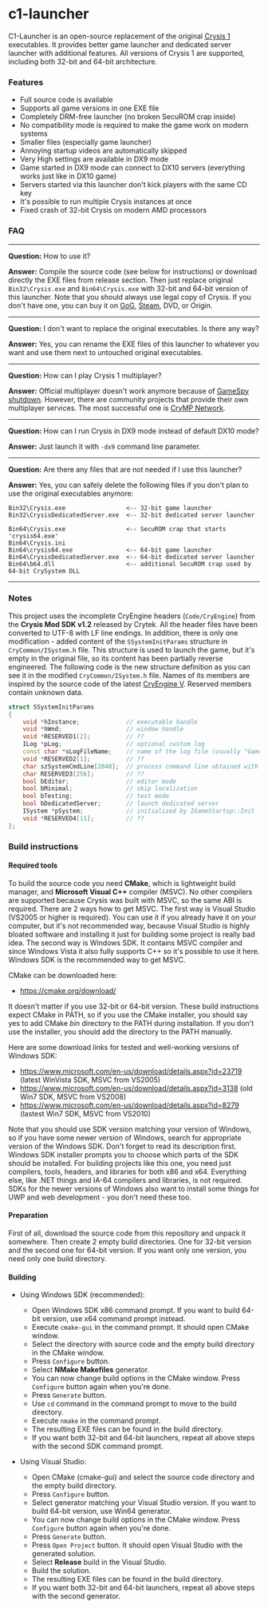 # c1-launcher

C1-Launcher is an open-source replacement of the original [Crysis 1](https://en.wikipedia.org/wiki/Crysis_(video_game))
executables. It provides better game launcher and dedicated server launcher with additional features. All versions of Crysis 1
are supported, including both 32-bit and 64-bit architecture.

### Features

- Full source code is available
- Supports all game versions in one EXE file
- Completely DRM-free launcher (no broken SecuROM crap inside)
- No compatibility mode is required to make the game work on modern systems
- Smaller files (especially game launcher)
- Annoying startup videos are automatically skipped
- Very High settings are available in DX9 mode
- Game started in DX9 mode can connect to DX10 servers (everything works just like in DX10 game)
- Servers started via this launcher don't kick players with the same CD key
- It's possible to run multiple Crysis instances at once
- Fixed crash of 32-bit Crysis on modern AMD processors

### FAQ

---

**Question:** How to use it?

**Answer:** Compile the source code (see below for instructions) or download directly the EXE files from release section. Then
just replace original `Bin32\Crysis.exe` and `Bin64\Crysis.exe` with 32-bit and 64-bit version of this launcher. Note that you
should always use legal copy of Crysis. If you don't have one, you can buy it on [GoG](https://www.gog.com/game/crysis),
[Steam](https://store.steampowered.com/app/17300/Crysis/), DVD, or Origin.

---

**Question:** I don't want to replace the original executables. Is there any way?

**Answer:** Yes, you can rename the EXE files of this launcher to whatever you want and use them next to untouched original
executables.

---

**Question:** How can I play Crysis 1 multiplayer?

**Answer:** Official multiplayer doesn't work anymore because of
[GameSpy shutdown](https://en.wikipedia.org/wiki/GameSpy#Shutdown). However, there are community projects that provide their own
multiplayer services. The most successful one is [CryMP Network](https://crymp.net).

---

**Question:** How can I run Crysis in DX9 mode instead of default DX10 mode?

**Answer:** Just launch it with `-dx9` command line parameter.

---

**Question:** Are there any files that are not needed if I use this launcher?

**Answer:** Yes, you can safely delete the following files if you don't plan to use the original executables anymore:
```
Bin32\Crysis.exe                 <-- 32-bit game launcher
Bin32\CrysisDedicatedServer.exe  <-- 32-bit dedicated server launcher

Bin64\Crysis.exe                 <-- SecuROM crap that starts 'crysis64.exe'
Bin64\Crysis.ini
Bin64\crysis64.exe               <-- 64-bit game launcher
Bin64\CrysisDedicatedServer.exe  <-- 64-bit dedicated server launcher
Bin64\b64.dll                    <-- additional SecuROM crap used by 64-bit CrySystem DLL
```

---

### Notes

This project uses the incomplete CryEngine headers (`Code/CryEngine`) from the **Crysis Mod SDK v1.2** released by Crytek. All
the header files have been converted to UTF-8 with LF line endings. In addition, there is only one modification - added content
of the `SSystemInitParams` structure in `CryCommon/ISystem.h` file. This structure is used to launch the game, but it's empty in
the original file, so its content has been partially reverse engineered. The following code is the new structure definition as
you can see it in the modified `CryCommon/ISystem.h` file. Names of its members are inspired by the source code of the latest
[CryEngine V](https://github.com/CRYTEK/CRYENGINE). Reserved members contain unknown data.

```c++
struct SSystemInitParams
{
	void *hInstance;             // executable handle
	void *hWnd;                  // window handle
	void *RESERVED1[2];          // ??
	ILog *pLog;                  // optional custom log
	const char *sLogFileName;    // name of the log file (usually "Game.log" or "Server.log")
	void *RESERVED2[1];          // ??
	char szSystemCmdLine[2048];  // process command line obtained with GetCommandLineA
	char RESERVED3[256];         // ??
	bool bEditor;                // editor mode
	bool bMinimal;               // skip localization
	bool bTesting;               // test mode
	bool bDedicatedServer;       // launch dedicated server
	ISystem *pSystem;            // initialized by IGameStartup::Init
	void *RESERVED4[11];         // ??
};
```

### Build instructions

#### Required tools

To build the source code you need **CMake**, which is lightweight build manager, and **Microsoft Visual C++** compiler (MSVC).
No other compilers are supported because Crysis was built with MSVC, so the same ABI is required. There are 2 ways how to get
MSVC. The first way is Visual Studio (VS2005 or higher is required). You can use it if you already have it on your computer, but
it's not recommended way, because Visual Studio is highly bloated software and installing it just for building some project is
really bad idea. The second way is Windows SDK. It contains MSVC compiler and since Windows Vista it also fully supports C++ so
it's possible to use it here. Windows SDK is the recommended way to get MSVC.

CMake can be downloaded here:
* https://cmake.org/download/

It doesn't matter if you use 32-bit or 64-bit version. These build instructions expect CMake in PATH, so if you use the CMake
installer, you should say yes to add CMake *bin* directory to the PATH during installation. If you don't use the installer, you
should add the directory to the PATH manually.

Here are some download links for tested and well-working versions of Windows SDK:
* https://www.microsoft.com/en-us/download/details.aspx?id=23719 (latest WinVista SDK, MSVC from VS2005)
* https://www.microsoft.com/en-us/download/details.aspx?id=3138 (old Win7 SDK, MSVC from VS2008)
* https://www.microsoft.com/en-us/download/details.aspx?id=8279 (lastest Win7 SDK, MSVC from VS2010)

Note that you should use SDK version matching your version of Windows, so if you have some newer version of Windows, search for
appropriate version of the Windows SDK. Don't forget to read its description first. Windows SDK installer prompts you to choose
which parts of the SDK should be installed. For building projects like this one, you need just compilers, tools, headers, and
libraries for both x86 and x64. Everything else, like .NET things and IA-64 compilers and libraries, is not required. SDKs for
the newer versions of Windows also want to install some things for UWP and web development - you don't need these too.

#### Preparation

First of all, download the source code from this repository and unpack it somewhere. Then create 2 empty build directories. One
for 32-bit version and the second one for 64-bit version. If you want only one version, you need only one build directory.

#### Building

- Using Windows SDK (recommended):
    * Open Windows SDK x86 command prompt. If you want to build 64-bit version, use x64 command prompt instead.
    * Execute `cmake-gui` in the command prompt. It should open CMake window.
    * Select the directory with source code and the empty build directory in the CMake window.
    * Press `Configure` button.
    * Select **NMake Makefiles** generator.
    * You can now change build options in the CMake window. Press `Configure` button again when you're done.
    * Press `Generate` button.
    * Use `cd` command in the command prompt to move to the build directory.
    * Execute `nmake` in the command prompt.
    * The resulting EXE files can be found in the build directory.
    * If you want both 32-bit and 64-bit launchers, repeat all above steps with the second SDK command prompt.

- Using Visual Studio:
    * Open CMake (cmake-gui) and select the source code directory and the empty build directory.
    * Press `Configure` button.
    * Select generator matching your Visual Studio version. If you want to build 64-bit version, use Win64 generator.
    * You can now change build options in the CMake window. Press `Configure` button again when you're done.
    * Press `Generate` button.
    * Press `Open Project` button. It should open Visual Studio with the generated solution.
    * Select **Release** build in the Visual Studio.
    * Build the solution.
    * The resulting EXE files can be found in the build directory.
    * If you want both 32-bit and 64-bit launchers, repeat all above steps with the second generator.

